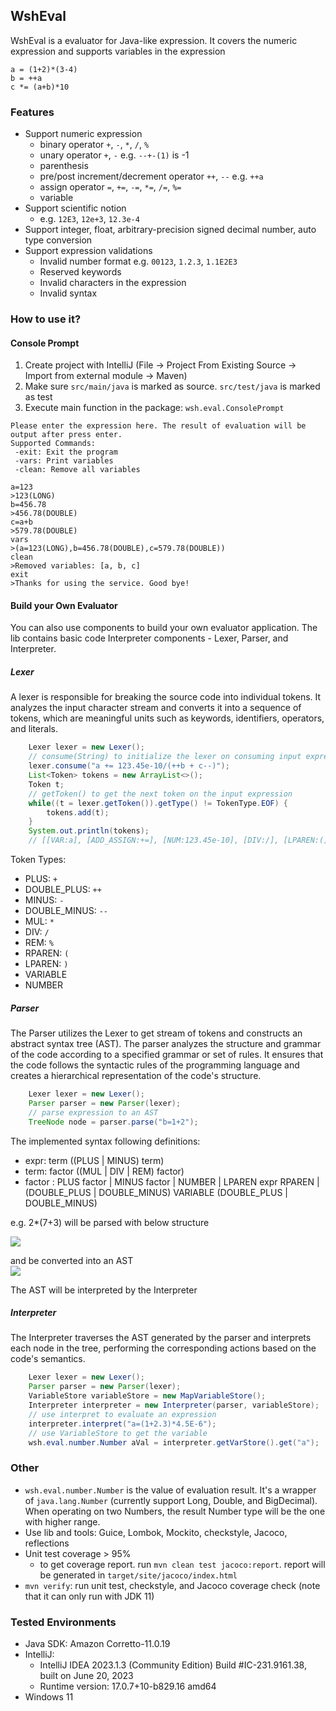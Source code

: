 ## WshEval

WshEval is a evaluator for Java-like expression.
It covers the numeric expression and supports variables in the expression

```
a = (1+2)*(3-4)
b = ++a
c *= (a+b)*10
```

### Features
- Support numeric expression
  - binary operator `+`, `-`, `*`, `/`, `%`
  - unary operator `+`, `-` e.g. `--+-(1)` is -1
  - parenthesis
  - pre/post increment/decrement operator `++`, `--` e.g. `++a`
  - assign operator `=`, `+=`, `-=`, `*=`, `/=`, `%=`
  - variable
- Support scientific notion
  - e.g. `12E3`, `12e+3`, `12.3e-4`
- Support integer, float, arbitrary-precision signed decimal number, auto type conversion
- Support expression validations
  - Invalid number format e.g. `00123`, `1.2.3`, `1.1E2E3` 
  - Reserved keywords
  - Invalid characters in the expression
  - Invalid syntax

### How to use it?

#### Console Prompt

1. Create project with IntelliJ (File -> Project From Existing Source -> Import from external module -> Maven)
2. Make sure `src/main/java` is marked as source. `src/test/java` is marked as test
3. Execute main function in the package: `wsh.eval.ConsolePrompt`

```
Please enter the expression here. The result of evaluation will be output after press enter.
Supported Commands:
 -exit: Exit the program
 -vars: Print variables
 -clean: Remove all variables

a=123
>123(LONG)
b=456.78
>456.78(DOUBLE)
c=a+b
>579.78(DOUBLE)
vars
>(a=123(LONG),b=456.78(DOUBLE),c=579.78(DOUBLE))
clean
>Removed variables: [a, b, c]
exit
>Thanks for using the service. Good bye!
```

#### Build your Own Evaluator

You can also use components to build your own evaluator application.
The lib contains basic code Interpreter components - Lexer, Parser, and Interpreter.

##### Lexer

A lexer is responsible for breaking the source code into individual tokens. It analyzes the input character stream and converts it into a sequence of tokens, which are meaningful units such as keywords, identifiers, operators, and literals.

```java
    Lexer lexer = new Lexer();
    // consume(String) to initialize the lexer on consuming input expression 
    lexer.consume("a += 123.45e-10/(++b + c--)");
    List<Token> tokens = new ArrayList<>();
    Token t;
    // getToken() to get the next token on the input expression
    while((t = lexer.getToken()).getType() != TokenType.EOF) {
        tokens.add(t);
    }
    System.out.println(tokens);
    // [[VAR:a], [ADD_ASSIGN:+=], [NUM:123.45e-10], [DIV:/], [LPAREN:(], [DOUBLE_PLUS:++], [VAR:b], [PLUS:+], [VAR:c], [DOUBLE_MINUS:--], [RPAREN:)]]
```

Token Types:
- PLUS: `+`
- DOUBLE_PLUS: `++`
- MINUS: `-`
- DOUBLE_MINUS: `--`
- MUL: `*`
- DIV: `/`
- REM: `%`
- RPAREN: `(`
- LPAREN: `)`
- VARIABLE
- NUMBER

##### Parser

The Parser utilizes the Lexer to get stream of tokens and constructs an abstract syntax tree (AST). The parser analyzes the structure and grammar of the code according to a specified grammar or set of rules. It ensures that the code follows the syntactic rules of the programming language and creates a hierarchical representation of the code's structure.

```java
    Lexer lexer = new Lexer();
    Parser parser = new Parser(lexer);
    // parse expression to an AST
    TreeNode node = parser.parse("b=1+2");
```

The implemented syntax following definitions:

- expr: term ((PLUS | MINUS) term)  
- term: factor ((MUL | DIV | REM) factor)  
- factor : PLUS factor | MINUS factor | NUMBER | LPAREN expr RPAREN | (DOUBLE_PLUS | DOUBLE_MINUS) VARIABLE (DOUBLE_PLUS | DOUBLE_MINUS)

e.g. 2*(7+3) will be parsed with below structure

![](https://i.imgur.com/lEUXOKt.png)  

and be converted into an AST  
![](https://i.imgur.com/OMpmRLp.png)

The AST will be interpreted by the Interpreter

##### Interpreter

The Interpreter traverses the AST generated by the parser and interprets each node in the tree, performing the corresponding actions based on the code's semantics.

```java
    Lexer lexer = new Lexer();
    Parser parser = new Parser(lexer);
    VariableStore variableStore = new MapVariableStore();
    Interpreter interpreter = new Interpreter(parser, variableStore);
    // use interpret to evaluate an expression
    interpreter.interpret("a=(1+2.3)*4.5E-6");
    // use VariableStore to get the variable
    wsh.eval.number.Number aVal = interpreter.getVarStore().get("a");
```

### Other
- `wsh.eval.number.Number` is the value of evaluation result. It's a wrapper of `java.lang.Number` (currently support 
Long, Double, and BigDecimal). When operating on two Numbers, the result Number type will be the one with higher range.
- Use lib and tools: Guice, Lombok, Mockito, checkstyle, Jacoco, reflections
- Unit test coverage > 95%
  - to get coverage report. run `mvn clean test jacoco:report`. report will be generated in `target/site/jacoco/index.html`
- `mvn verify`: run unit test, checkstyle, and Jacoco coverage check (note that it can only run with JDK 11)

### Tested Environments 
- Java SDK: Amazon Corretto-11.0.19
- IntelliJ:
  - IntelliJ IDEA 2023.1.3 (Community Edition)
    Build #IC-231.9161.38, built on June 20, 2023
  - Runtime version: 17.0.7+10-b829.16 amd64
- Windows 11